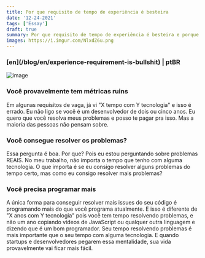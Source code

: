 ```yaml
---
title: Por que requisito de tempo de experiência é besteira
date: '12-24-2021'
tags: ['Essay']
draft: true
summary: Por que requisito de tempo de experiência é besteira e porque você não deveria se importar com isso
images: https://i.imgur.com/NlxdZ6u.png
---
```


<h3>[en](/blog/en/experience-requirement-is-bullshit) | ptBR</h3>

![image](https://i.imgur.com/NlxdZ6u.png)

### Você provavelmente tem métricas ruins

Em algunas requisitos de vaga, já vi "X tempo com Y tecnologia" e isso é errado. Eu não ligo se você é um desenvolvedor de dois ou cinco anos. Eu quero que você resolva meus problemas e posso te pagar pra isso. Mas a maioria das pessoas não pensam sobre.

### Você consegue resolver os problemas?

Essa pergunta é boa. Por que? Pois eu estou perguntando sobre problemas REAIS. No meu trabalho, não importa o tempo que tenho com alguma tecnologia. O que importa é se eu consigo resolver alguns problemas do tempo certo, mas como eu consigo resolver mais problemas?

### Você precisa programar mais

A única forma para conseguir resolver mais issues do seu código é programando mais do que você programa atualmente. E isso é diferente de "X anos com Y tecnologia" pois você tem tempo resolvendo problemas, e não um ano copiando vídeos de JavaScript ou qualquer outra linguagem e dizendo que é um bom programador. Seu tempo resolvendo problemas é mais importante que o seu tempo com alguma tecnologia. E quando startups e desenvolvedores pegarem essa mentalidade, sua vida provavelmente vai ficar mais fácil.
